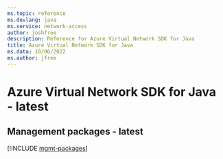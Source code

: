 ```yaml
---
ms.topic: reference
ms.devlang: java
ms.service: network-access
author: joshfree
description: Reference for Azure Virtual Network SDK for Java
title: Azure Virtual Network SDK for Java
ms.data: 10/06/2022
ms.author: jfree
---
```

# Azure Virtual Network SDK for Java - latest

## Management packages - latest
[!INCLUDE [mgmt-packages](virtual-network-mgmt-index.md)]